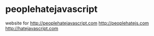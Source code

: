 # peoplehatejavascript
website for  http://peoplehatejavascript.com http://peoplehatejs.com  http://hatejavascript.com 

